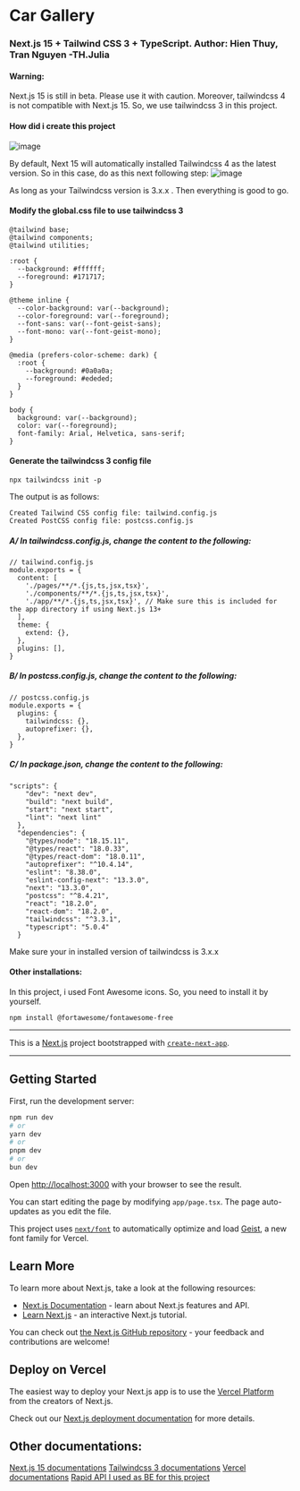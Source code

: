 # Car Gallery

### Next.js 15 + Tailwind CSS 3 + TypeScript. Author: Hien Thuy, Tran Nguyen -TH.Julia

#### Warning: 
Next.js 15 is still in beta. Please use it with caution. Moreover, tailwindcss 4 is not compatible with Next.js 15. So, we use tailwindcss 3 in this project.

#### How did i create this project
![image](https://github.com/user-attachments/assets/2d24f9e5-8f80-407d-b31a-ae885fb3b8bb)

By default, Next 15 will automatically installed Tailwindcss 4 as the latest version. So in this case, do as this next following step:
![image](https://github.com/user-attachments/assets/9b6fad4c-ed1a-495d-ab52-c2e0cf2b2ac9)

As long as your Tailwindcss version is 3.x.x . Then everything is good to go.

#### Modify the global.css file to use tailwindcss 3

```
@tailwind base;
@tailwind components;
@tailwind utilities;

:root {
  --background: #ffffff;
  --foreground: #171717;
}

@theme inline {
  --color-background: var(--background);
  --color-foreground: var(--foreground);
  --font-sans: var(--font-geist-sans);
  --font-mono: var(--font-geist-mono);
}

@media (prefers-color-scheme: dark) {
  :root {
    --background: #0a0a0a;
    --foreground: #ededed;
  }
}

body {
  background: var(--background);
  color: var(--foreground);
  font-family: Arial, Helvetica, sans-serif;
}

```

#### Generate the tailwindcss 3 config file

```
npx tailwindcss init -p

```

The output is as follows:
```
Created Tailwind CSS config file: tailwind.config.js
Created PostCSS config file: postcss.config.js

```

##### A/ In tailwindcss.config.js, change the content to the following:

```
// tailwind.config.js
module.exports = {
  content: [
    './pages/**/*.{js,ts,jsx,tsx}',
    './components/**/*.{js,ts,jsx,tsx}',
    './app/**/*.{js,ts,jsx,tsx}', // Make sure this is included for the app directory if using Next.js 13+
  ],
  theme: {
    extend: {},
  },
  plugins: [],
}

```

##### B/ In postcss.config.js, change the content to the following:

```
// postcss.config.js
module.exports = {
  plugins: {
    tailwindcss: {},
    autoprefixer: {},
  },
}

```

##### C/ In package.json, change the content to the following:

```
"scripts": {
    "dev": "next dev",
    "build": "next build",
    "start": "next start",
    "lint": "next lint"
  },
  "dependencies": {
    "@types/node": "18.15.11",
    "@types/react": "18.0.33",
    "@types/react-dom": "18.0.11",
    "autoprefixer": "^10.4.14",
    "eslint": "8.38.0",
    "eslint-config-next": "13.3.0",
    "next": "13.3.0",
    "postcss": "^8.4.21",
    "react": "18.2.0",
    "react-dom": "18.2.0",
    "tailwindcss": "^3.3.1",
    "typescript": "5.0.4"
  }
```

Make sure your in installed version of tailwindcss is 3.x.x

#### Other installations:
In this project, i used Font Awesome icons. So, you need to install it by yourself.

```
npm install @fortawesome/fontawesome-free
```

-------------------------------------------------------------------------- 


This is a [Next.js](https://nextjs.org) project bootstrapped with [`create-next-app`](https://nextjs.org/docs/app/api-reference/cli/create-next-app).

---------------------------------------------------------------------------


## Getting Started

First, run the development server:

```bash
npm run dev
# or
yarn dev
# or
pnpm dev
# or
bun dev
```

Open [http://localhost:3000](http://localhost:3000) with your browser to see the result.

You can start editing the page by modifying `app/page.tsx`. The page auto-updates as you edit the file.

This project uses [`next/font`](https://nextjs.org/docs/app/building-your-application/optimizing/fonts) to automatically optimize and load [Geist](https://vercel.com/font), a new font family for Vercel.

## Learn More

To learn more about Next.js, take a look at the following resources:

- [Next.js Documentation](https://nextjs.org/docs) - learn about Next.js features and API.
- [Learn Next.js](https://nextjs.org/learn) - an interactive Next.js tutorial.

You can check out [the Next.js GitHub repository](https://github.com/vercel/next.js) - your feedback and contributions are welcome!

## Deploy on Vercel

The easiest way to deploy your Next.js app is to use the [Vercel Platform](https://vercel.com/new?utm_medium=default-template&filter=next.js&utm_source=create-next-app&utm_campaign=create-next-app-readme) from the creators of Next.js.

Check out our [Next.js deployment documentation](https://nextjs.org/docs/app/building-your-application/deploying) for more details.


## Other documentations:
[Next.js 15 documentations](https://nextjs.org/blog/next-15)
[Tailwindcss 3 documentations](https://tailwindcss.com/blog/tailwindcss-v3)
[Vercel documentations](https://vercel.com/docs)
[Rapid API I used as BE for this project](https://rapidapi.com/search/Other?sortBy=ByRelevance)
